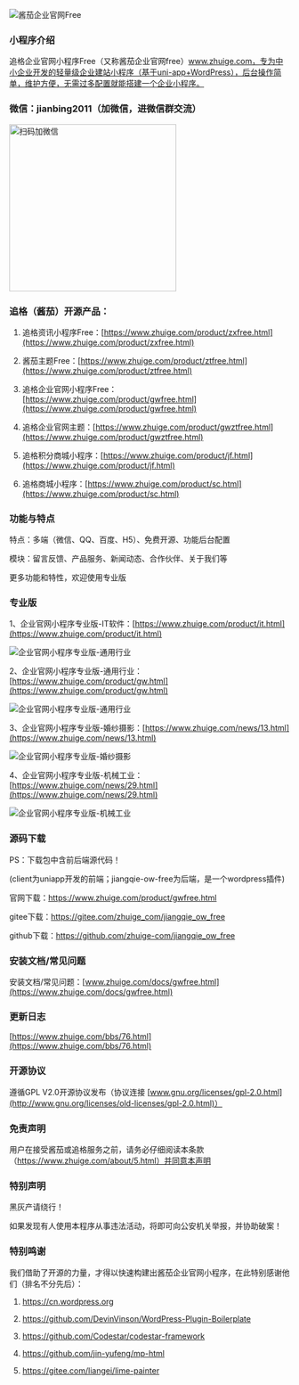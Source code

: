 
![酱茄企业官网Free](https://www.zhuige.com/uploads/20211104/b33e64d2fa76e0a46a6d7ae444f5ff7c.png) 

### 小程序介绍

追格企业官网小程序Free（又称酱茄企业官网free）www.zhuige.com，专为中小企业开发的轻量级企业建站小程序（基于uni-app+WordPress），后台操作简单，维护方便，无需过多配置就能搭建一个企业小程序。

### 微信：**jianbing2011**（加微信，进微信群交流）

<img src="https://www.zhuige.com/uploads/20210828/2830bbe86eb2379d2f629dd125c6f9d7.jpg" alt="扫码加微信" width="300" height="300" />



### 追格（酱茄）开源产品：

1. 追格资讯小程序Free：[https://www.zhuige.com/product/zxfree.html](https://www.zhuige.com/product/zxfree.html)

2. 酱茄主题Free：[https://www.zhuige.com/product/ztfree.html](https://www.zhuige.com/product/ztfree.html)

3. 追格企业官网小程序Free：[https://www.zhuige.com/product/gwfree.html](https://www.zhuige.com/product/gwfree.html)

4. 追格企业官网主题：[https://www.zhuige.com/product/gwztfree.html](https://www.zhuige.com/product/gwztfree.html)

5. 追格积分商城小程序：[https://www.zhuige.com/product/jf.html](https://www.zhuige.com/product/jf.html)

6. 追格商城小程序：[https://www.zhuige.com/product/sc.html](https://www.zhuige.com/product/sc.html)


### 功能与特点

特点：多端（微信、QQ、百度、H5）、免费开源、功能后台配置

模块：留言反馈、产品服务、新闻动态、合作伙伴、关于我们等

更多功能和特性，欢迎使用专业版


### 专业版

1、企业官网小程序专业版-IT软件：[https://www.zhuige.com/product/it.html](https://www.zhuige.com/product/it.html)

![企业官网小程序专业版-通用行业](https://www.zhuige.com/uploads/20220404/db14cc6a4aedd27efa4da628e1dbd473.jpg) 


2、企业官网小程序专业版-通用行业：[https://www.zhuige.com/product/gw.html](https://www.zhuige.com/product/gw.html)

![企业官网小程序专业版-通用行业](https://www.zhuige.com/uploads/20210923/1df6256e09edb7fbaf43e7817e1d2146.png) 


3、企业官网小程序专业版-婚纱摄影：[https://www.zhuige.com/news/13.html](https://www.zhuige.com/news/13.html)

![企业官网小程序专业版-婚纱摄影](https://www.zhuige.com/uploads/20211104/9cbcfd2f1a41f2ef4b96a9c301d8987a.png) 


4、企业官网小程序专业版-机械工业：[https://www.zhuige.com/news/29.html](https://www.zhuige.com/news/29.html)

![企业官网小程序专业版-机械工业](https://www.zhuige.com/uploads/20211104/8c7c859a7240f0190dca657ab46495b9.png) 


### 源码下载

PS：下载包中含前后端源代码！

(client为uniapp开发的前端；jiangqie-ow-free为后端，是一个wordpress插件)


官网下载：https://www.zhuige.com/product/gwfree.html

gitee下载：https://gitee.com/zhuige_com/jiangqie_ow_free

github下载：https://github.com/zhuige-com/jiangqie_ow_free



### 安装文档/常见问题

安装文档/常见问题：[www.zhuige.com/docs/gwfree.html](https://www.zhuige.com/docs/gwfree.html)


### 更新日志

[https://www.zhuige.com/bbs/76.html](https://www.zhuige.com/bbs/76.html)


### 开源协议

遵循GPL V2.0开源协议发布（协议连接 [www.gnu.org/licenses/gpl-2.0.html](http://www.gnu.org/licenses/old-licenses/gpl-2.0.html)）


### 免责声明

用户在接受酱茄或追格服务之前，请务必仔细阅读本条款（https://www.zhuige.com/about/5.html）并同意本声明


### 特别声明

黑灰产请绕行！

如果发现有人使用本程序从事违法活动，将即可向公安机关举报，并协助破案！


### 特别鸣谢

我们借助了开源的力量，才得以快速构建出酱茄企业官网小程序，在此特别感谢他们（排名不分先后）：

1. https://cn.wordpress.org

2. https://github.com/DevinVinson/WordPress-Plugin-Boilerplate

3. https://github.com/Codestar/codestar-framework

4. https://github.com/jin-yufeng/mp-html

5. https://gitee.com/liangei/lime-painter
